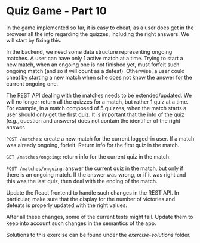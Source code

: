 # Quiz Game - Part 10

In the game implemented so far, it is easy to cheat, as a user does get in
the browser all the info regarding the quizzes, including the right answers.
We will start by fixing this.


In the backend, we need some data structure representing ongoing matches.
A user can have only 1 active match at a time.
Trying to start a new match, when an ongoing one is not finished yet, 
must forfeit such ongoing match (and so it will count as a defeat).
Otherwise, a user could cheat by starting a new match when s/he does not
know the answer for the current ongoing one.  


The REST API dealing with the matches needs to be extended/updated.
We will no longer return all the quizzes for a match, but rather 1 quiz at a time.
For example, in a match composed of 5 quizzes, when the match starts a user should only get
the first quiz.
It is important that the info of the quiz (e.g., question and answers) does not contain the
identifier of the right answer.

`POST /matches`: create a new match for the current logged-in user. If a match was already
ongoing, forfeit. Return info for the first quiz in the match.

`GET /matches/ongoing`: return info for the current quiz in the match.

`POST /matches/ongoing`: answer the current quiz in the match, but only if there is an ongoing
match. If the answer was wrong, or if it was right and this was the last quiz, then deal with
the ending of the match. 

Update the React frontend to handle such changes in the REST API.
In particular, make sure that the display for the number of victories and defeats is properly
updated with the right values.

After all these changes, some of the current tests might fail. Update them to keep into
account such changes in the semantics of the app. 


Solutions to this exercise can be found under the *exercise-solutions* folder. 